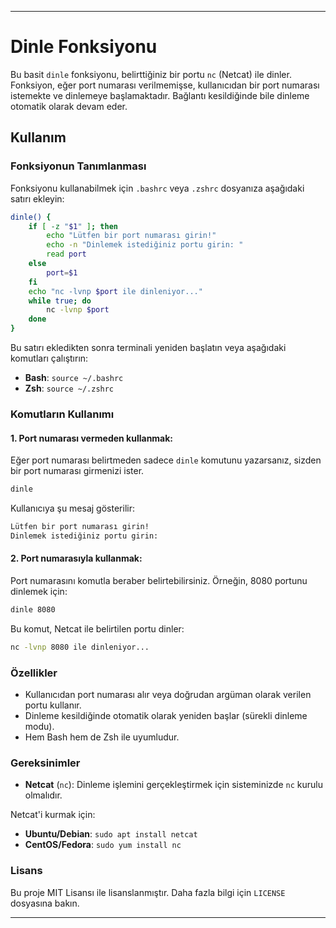 
---

# Dinle Fonksiyonu

Bu basit `dinle` fonksiyonu, belirttiğiniz bir portu `nc` (Netcat) ile dinler. Fonksiyon, eğer port numarası verilmemişse, kullanıcıdan bir port numarası istemekte ve dinlemeye başlamaktadır. Bağlantı kesildiğinde bile dinleme otomatik olarak devam eder.

## Kullanım

### Fonksiyonun Tanımlanması

Fonksiyonu kullanabilmek için `.bashrc` veya `.zshrc` dosyanıza aşağıdaki satırı ekleyin:

```bash
dinle() {
    if [ -z "$1" ]; then
        echo "Lütfen bir port numarası girin!"
        echo -n "Dinlemek istediğiniz portu girin: "
        read port
    else
        port=$1
    fi
    echo "nc -lvnp $port ile dinleniyor..."
    while true; do
        nc -lvnp $port
    done
}
```

Bu satırı ekledikten sonra terminali yeniden başlatın veya aşağıdaki komutları çalıştırın:
- **Bash**: `source ~/.bashrc`
- **Zsh**: `source ~/.zshrc`

### Komutların Kullanımı

#### 1. Port numarası vermeden kullanmak:
Eğer port numarası belirtmeden sadece `dinle` komutunu yazarsanız, sizden bir port numarası girmenizi ister.

```bash
dinle
```

Kullanıcıya şu mesaj gösterilir:
```bash
Lütfen bir port numarası girin!
Dinlemek istediğiniz portu girin: 
```

#### 2. Port numarasıyla kullanmak:
Port numarasını komutla beraber belirtebilirsiniz. Örneğin, 8080 portunu dinlemek için:

```bash
dinle 8080
```

Bu komut, Netcat ile belirtilen portu dinler:
```bash
nc -lvnp 8080 ile dinleniyor...
```

### Özellikler
- Kullanıcıdan port numarası alır veya doğrudan argüman olarak verilen portu kullanır.
- Dinleme kesildiğinde otomatik olarak yeniden başlar (sürekli dinleme modu).
- Hem Bash hem de Zsh ile uyumludur.

### Gereksinimler
- **Netcat** (`nc`): Dinleme işlemini gerçekleştirmek için sisteminizde `nc` kurulu olmalıdır.
  
Netcat'i kurmak için:
- **Ubuntu/Debian**: `sudo apt install netcat`
- **CentOS/Fedora**: `sudo yum install nc`

### Lisans
Bu proje MIT Lisansı ile lisanslanmıştır. Daha fazla bilgi için `LICENSE` dosyasına bakın.

---


